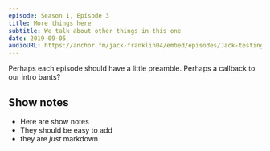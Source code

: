 ```yaml
---
episode: Season 1, Episode 3
title: More things here
subtitle: We talk about other things in this one
date: 2019-09-05
audioURL: https://anchor.fm/jack-franklin04/embed/episodes/Jack-testing-episode-one-e4rlip
---
```


Perhaps each episode should have a little preamble. Perhaps a callback to our intro bants?

## Show notes

- Here are show notes
- They should be easy to add
- they are _just_ markdown


